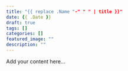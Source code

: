 ```yaml
---
title: "{{ replace .Name "-" " " | title }}"
date: {{ .Date }}
draft: true
tags: []
categories: []
featured_image: ""
description: ""
---
```


Add your content here...
